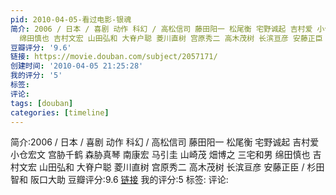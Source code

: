 ```yaml
---
pid: 2010-04-05-看过电影-银魂
简介: 2006 / 日本 / 喜剧 动作 科幻 / 高松信司 藤田阳一 松尾衡 宅野诚起 吉村爱 小仓宏文 宫胁千鹤 森胁真琴 南康宏 马引圭 山崎茂 畑博之 三宅和男
  绵田慎也 吉村文宏 山田弘和 大脊户聪 菱川直树 宫原秀二 高木茂树 长滨亘彦 安藤正臣 / 杉田智和 阪口大助
豆瓣评分: '9.6'
链接: https://movie.douban.com/subject/2057171/
创建时间: '2010-04-05 21:25:28'
我的评分: '5'
标签:
评论:
tags: [douban]
categories: [timeline]
---
```

简介:2006 / 日本 / 喜剧 动作 科幻 / 高松信司 藤田阳一 松尾衡 宅野诚起 吉村爱 小仓宏文 宫胁千鹤 森胁真琴 南康宏 马引圭 山崎茂 畑博之 三宅和男 绵田慎也 吉村文宏 山田弘和 大脊户聪 菱川直树 宫原秀二 高木茂树 长滨亘彦 安藤正臣 / 杉田智和 阪口大助
豆瓣评分:9.6
[链接](https://movie.douban.com/subject/2057171/)
我的评分:5
标签:
评论:
